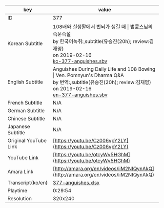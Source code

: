 |  key  |  value  |
|-------|---------|
| ID            | 377 |
| Korean Subtitle | 108배와 실생활에서 번뇌가 생길 때 \| 법륜스님의 즉문즉설<br>by 한국어녹취:,subtitle(유승진(20h); review:김재명)<br>on 2019-02-16<br>[ko-377-anguishes.sbv](https://github.com/jungtosociety/dharma-qna/raw/master/sub/377/ko-377-anguishes.sbv)<br>|
| English Subtitle | Anguishes During Daily Life and 108 Bowing \| Ven. Pomnyun's Dharma Q&A<br>by 번역:,subtitle(유승진(20h); review:김재명)<br>on 2019-02-16<br>[en-377-anguishes.sbv](https://github.com/jungtosociety/dharma-qna/raw/master/sub/377/en-377-anguishes.sbv)<br>|
| French Subtitle | N/A |
| German Subtitle | N/A |
| Chinese Subtitle | N/A |
| Japanese Subtitle | N/A |
| Original YouTube Link  | [https://youtu.be/Cz006vpY2LY](https://youtu.be/Cz006vpY2LY) |
| YouTube Link  | [https://youtu.be/otcyWv5HGhM](https://youtu.be/otcyWv5HGhM) |
| Amara Link    | [http://amara.org/en/videos/liM2NIQynAkQ](http://amara.org/en/videos/liM2NIQynAkQ) |
| Transcript(ko/en) | [377-anguishes.xlsx](https://github.com/jungtosociety/dharma-qna/raw/master/sub/377/377-anguishes.xlsx) |
| Playtime | 0:29:54 |
| Resolution | 320x240|
